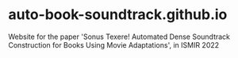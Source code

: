 # auto-book-soundtrack.github.io
Website for the paper 'Sonus Texere! Automated Dense Soundtrack Construction for Books Using Movie Adaptations', in ISMIR 2022
